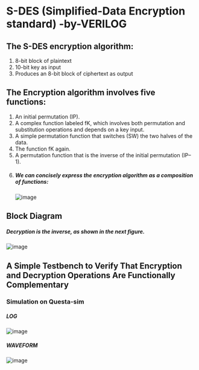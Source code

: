 # S-DES (Simplified-Data Encryption standard) -by-VERILOG 

## The S-DES encryption algorithm: 
1) 8-bit block of plaintext 
2) 10-bit key as input  
3) Produces an 8-bit block of ciphertext as output


## The Encryption algorithm involves five functions: 
1) An initial permutation (IP).
2) A complex function labeled fK, which involves both permutation and substitution operations and depends on a key input. 
3) A simple permutation function that switches (SW) the two halves of the data.
4) The function fK again. 
5) A permutation function that is the inverse of the initial permutation (IP–1).
6) ##### We can concisely express the encryption algorithm as a composition of functions:
   ![image](https://github.com/user-attachments/assets/9cf7854c-f437-4291-8b5d-257020cb8e4f)


## Block Diagram 
##### Decryption is the inverse, as shown in the next figure.
![image](https://github.com/user-attachments/assets/83ce7ba1-feed-476e-84dc-a6efbdcb393f)


## A Simple Testbench to Verify That Encryption and Decryption Operations Are Functionally Complementary    

  ### Simulation on Questa-sim
  ##### LOG 
  ![image](https://github.com/user-attachments/assets/4c10922a-5468-49e6-92cf-ebef5ee6e3c8)

  ##### WAVEFORM
![image](https://github.com/user-attachments/assets/57f59591-4bb4-45f3-84aa-9355e4000783)



